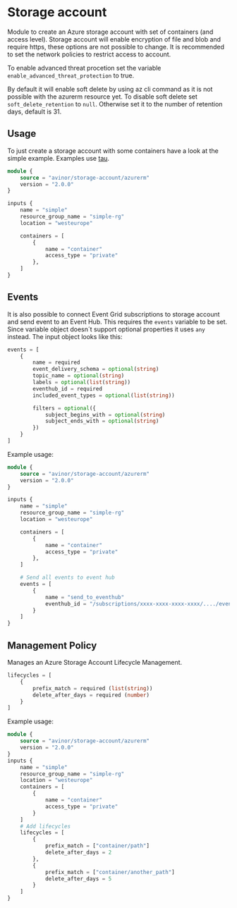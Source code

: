 # Storage account

Module to create an Azure storage account with set of containers (and access level). Storage account will enable encryption of file and blob and require https, these options are not possible to change. It is recommended to set the network policies to restrict access to account.

To enable advanced threat procetion set the variable `enable_advanced_threat_protection` to true.

By default it will enable soft delete by using az cli command as it is not possible with the azurerm resource yet. To disable soft delete set `soft_delete_retention` to `null`. Otherwise set it to the number of retention days, default is 31.

## Usage

To just create a storage account with some containers have a look at the simple example. Examples use [tau](https://github.com/avinor/tau).

```terraform
module {
    source = "avinor/storage-account/azurerm"
    version = "2.0.0"
}

inputs {
    name = "simple"
    resource_group_name = "simple-rg"
    location = "westeurope"

    containers = [
        {
            name = "container"
            access_type = "private"
        },
    ]
}
```

## Events

It is also possible to connect Event Grid subscriptions to storage account and send event to an Event Hub. This requires the `events` variable to be set. Since variable object doesn´t support optional properties it uses `any` instead. The input object looks like this:

```terraform
events = [
    {
        name = required
        event_delivery_schema = optional(string)
        topic_name = optional(string)
        labels = optional(list(string))
        eventhub_id = required
        included_event_types = optional(list(string))

        filters = optional({
            subject_begins_with = optional(string)
            subject_ends_with = optional(string)
        })
    }
]
```

Example usage:

```terraform
module {
    source = "avinor/storage-account/azurerm"
    version = "2.0.0"
}

inputs {
    name = "simple"
    resource_group_name = "simple-rg"
    location = "westeurope"

    containers = [
        {
            name = "container"
            access_type = "private"
        },
    ]

    # Send all events to event hub
    events = [
        {
            name = "send_to_eventhub"
            eventhub_id = "/subscriptions/xxxx-xxxx-xxxx-xxxx/..../eventhub-id"
        }
    ]
}
```

## Management Policy

Manages an Azure Storage Account Lifecycle Management.

```terraform
lifecycles = [
    {
        prefix_match = required (list(string))
        delete_after_days = required (number)
    }
]
```

Example usage:

```terraform
module {
    source = "avinor/storage-account/azurerm"
    version = "2.0.0"
}
inputs {
    name = "simple"
    resource_group_name = "simple-rg"
    location = "westeurope"
    containers = [
        {
            name = "container"
            access_type = "private"
        }
    ]
    # Add lifecycles
    lifecycles = [
        {
            prefix_match = ["container/path"]
            delete_after_days = 2
        },
        {
            prefix_match = ["container/another_path"]
            delete_after_days = 5
        }
    ]
}
```
